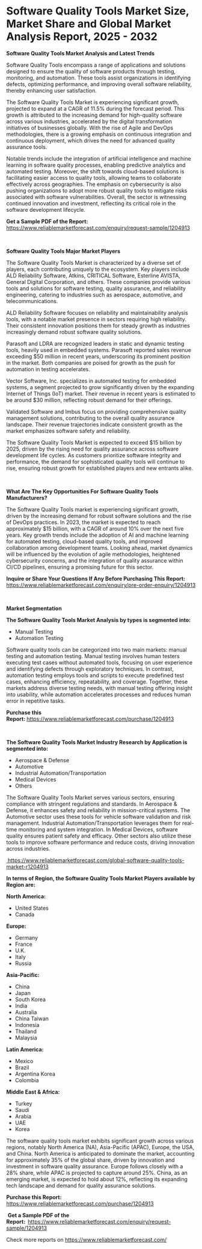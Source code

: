 <p><h1>Software Quality Tools Market Size, Market Share and Global Market Analysis Report, 2025 - 2032</h1></p><p><strong>Software Quality Tools Market Analysis and Latest Trends</strong></p>
<p><p>Software Quality Tools encompass a range of applications and solutions designed to ensure the quality of software products through testing, monitoring, and automation. These tools assist organizations in identifying defects, optimizing performance, and improving overall software reliability, thereby enhancing user satisfaction.</p><p>The Software Quality Tools Market is experiencing significant growth, projected to expand at a CAGR of 11.5% during the forecast period. This growth is attributed to the increasing demand for high-quality software across various industries, accelerated by the digital transformation initiatives of businesses globally. With the rise of Agile and DevOps methodologies, there is a growing emphasis on continuous integration and continuous deployment, which drives the need for advanced quality assurance tools.</p><p>Notable trends include the integration of artificial intelligence and machine learning in software quality processes, enabling predictive analytics and automated testing. Moreover, the shift towards cloud-based solutions is facilitating easier access to quality tools, allowing teams to collaborate effectively across geographies. The emphasis on cybersecurity is also pushing organizations to adopt more robust quality tools to mitigate risks associated with software vulnerabilities. Overall, the sector is witnessing continued innovation and investment, reflecting its critical role in the software development lifecycle.</p></p>
<p><strong>Get a Sample PDF of the Report:&nbsp;</strong> <a href="https://www.reliablemarketforecast.com/enquiry/request-sample/1204913?utm_campaign=2736&utm_medium=2&utm_source=Github&utm_content=ia&utm_term=09032025&utm_id=software-quality-tools">https://www.reliablemarketforecast.com/enquiry/request-sample/1204913</a></p>
<p>&nbsp;</p>
<p><strong>Software Quality Tools Major Market Players</strong></p>
<p><p>The Software Quality Tools Market is characterized by a diverse set of players, each contributing uniquely to the ecosystem. Key players include ALD Reliability Software, Atkins, CRITICAL Software, Esterline AVISTA, General Digital Corporation, and others. These companies provide various tools and solutions for software testing, quality assurance, and reliability engineering, catering to industries such as aerospace, automotive, and telecommunications.</p><p>ALD Reliability Software focuses on reliability and maintainability analysis tools, with a notable market presence in sectors requiring high reliability. Their consistent innovation positions them for steady growth as industries increasingly demand robust software quality solutions.</p><p>Parasoft and LDRA are recognized leaders in static and dynamic testing tools, heavily used in embedded systems. Parasoft reported sales revenue exceeding $50 million in recent years, underscoring its prominent position in the market. Both companies are poised for growth as the push for automation in testing accelerates.</p><p>Vector Software, Inc. specializes in automated testing for embedded systems, a segment projected to grow significantly driven by the expanding Internet of Things (IoT) market. Their revenue in recent years is estimated to be around $30 million, reflecting robust demand for their offerings.</p><p>Validated Software and Imbus focus on providing comprehensive quality management solutions, contributing to the overall quality assurance landscape. Their revenue trajectories indicate consistent growth as the market emphasizes software safety and reliability.</p><p>The Software Quality Tools Market is expected to exceed $15 billion by 2025, driven by the rising need for quality assurance across software development life cycles. As customers prioritize software integrity and performance, the demand for sophisticated quality tools will continue to rise, ensuring robust growth for established players and new entrants alike.</p></p>
<p>&nbsp;</p>
<p><strong>What Are The Key Opportunities For Software Quality Tools Manufacturers?</strong></p>
<p><p>The Software Quality Tools market is experiencing significant growth, driven by the increasing demand for robust software solutions and the rise of DevOps practices. In 2023, the market is expected to reach approximately $15 billion, with a CAGR of around 10% over the next five years. Key growth trends include the adoption of AI and machine learning for automated testing, cloud-based quality tools, and improved collaboration among development teams. Looking ahead, market dynamics will be influenced by the evolution of agile methodologies, heightened cybersecurity concerns, and the integration of quality assurance within CI/CD pipelines, ensuring a promising future for this sector.</p></p>
<p><strong>Inquire or Share Your Questions If Any Before Purchasing This Report:</strong> <a href="https://www.reliablemarketforecast.com/enquiry/pre-order-enquiry/1204913?utm_campaign=2736&utm_medium=2&utm_source=Github&utm_content=ia&utm_term=09032025&utm_id=software-quality-tools">https://www.reliablemarketforecast.com/enquiry/pre-order-enquiry/1204913</a></p>
<p>&nbsp;</p>
<p><strong>Market Segmentation</strong></p>
<p><strong>The Software Quality Tools Market Analysis by types is segmented into:</strong></p>
<p><ul><li>Manual Testing</li><li>Automation Testing</li></ul></p>
<p><p>Software quality tools can be categorized into two main markets: manual testing and automation testing. Manual testing involves human testers executing test cases without automated tools, focusing on user experience and identifying defects through exploratory techniques. In contrast, automation testing employs tools and scripts to execute predefined test cases, enhancing efficiency, repeatability, and coverage. Together, these markets address diverse testing needs, with manual testing offering insight into usability, while automation accelerates processes and reduces human error in repetitive tasks.</p></p>
<p><strong>Purchase this Report:&nbsp;</strong><a href="https://www.reliablemarketforecast.com/purchase/1204913?utm_campaign=2736&utm_medium=2&utm_source=Github&utm_content=ia&utm_term=09032025&utm_id=software-quality-tools">https://www.reliablemarketforecast.com/purchase/1204913</a></p>
<p>&nbsp;</p>
<p><strong>The Software Quality Tools Market Industry Research by Application is segmented into:</strong></p>
<p><ul><li>Aerospace & Defense</li><li>Automotive</li><li>Industrial Automation/Transportation</li><li>Medical Devices</li><li>Others</li></ul></p>
<p><p>The Software Quality Tools Market serves various sectors, ensuring compliance with stringent regulations and standards. In Aerospace & Defense, it enhances safety and reliability in mission-critical systems. The Automotive sector uses these tools for vehicle software validation and risk management. Industrial Automation/Transportation leverages them for real-time monitoring and system integration. In Medical Devices, software quality ensures patient safety and efficacy. Other sectors also utilize these tools to improve software performance and reduce costs, driving innovation across industries.</p></p>
<p><a href="https://www.reliablemarketforecast.com/global-software-quality-tools-market-r1204913?utm_campaign=2736&utm_medium=2&utm_source=Github&utm_content=ia&utm_term=09032025&utm_id=software-quality-tools">&nbsp;https://www.reliablemarketforecast.com/global-software-quality-tools-market-r1204913</a></p>
<p><strong>In terms of Region, the Software Quality Tools Market Players available by Region are:</strong></p>
<p>
    <p> <strong> North America: </strong>
        <ul>
            <li>United States</li>
            <li>Canada</li>
        </ul>
        </p> 
    <p> <strong> Europe: </strong>
        <ul>
            <li>Germany</li>
            <li>France</li>
            <li>U.K.</li>
            <li>Italy</li>
            <li>Russia</li>
        </ul>
        </p> 
    <p> <strong> Asia-Pacific: </strong>
        <ul>
            <li>China</li>
            <li>Japan</li>
            <li>South Korea</li>
            <li>India</li>
            <li>Australia</li>
            <li>China Taiwan</li>
            <li>Indonesia</li>
            <li>Thailand</li>
            <li>Malaysia</li>
        </ul>
        </p> 
    <p> <strong> Latin America: </strong>
        <ul>
            <li>Mexico</li>
            <li>Brazil</li>
            <li>Argentina Korea</li>
            <li>Colombia</li>
        </ul>
        </p> 
    <p> <strong> Middle East & Africa: </strong>
        <ul>
            <li>Turkey</li>
            <li>Saudi</li>
            <li>Arabia</li>
            <li>UAE</li>
            <li>Korea</li>
        </ul>
    </p>
    </p>
<p><p>The software quality tools market exhibits significant growth across various regions, notably North America (NA), Asia-Pacific (APAC), Europe, the USA, and China. North America is anticipated to dominate the market, accounting for approximately 35% of the global share, driven by innovation and investment in software quality assurance. Europe follows closely with a 28% share, while APAC is projected to capture around 25%. China, as an emerging market, is expected to hold about 12%, reflecting its expanding tech landscape and demand for quality assurance solutions.</p></p>
<p><strong>Purchase this Report: </strong><a href="https://www.reliablemarketforecast.com/purchase/1204913?utm_campaign=2736&utm_medium=2&utm_source=Github&utm_content=ia&utm_term=09032025&utm_id=software-quality-tools">https://www.reliablemarketforecast.com/purchase/1204913</a></p>
<p>&nbsp;<strong>Get a Sample PDF of the Report:&nbsp;&nbsp;</strong><a href="https://www.reliablemarketforecast.com/enquiry/request-sample/1204913?utm_campaign=2736&utm_medium=2&utm_source=Github&utm_content=ia&utm_term=09032025&utm_id=software-quality-tools">https://www.reliablemarketforecast.com/enquiry/request-sample/1204913</a></p>
<p><strong></strong></p>
<p>Check more reports on <a href="https://www.reliablemarketforecast.com/?utm_campaign=2736&utm_medium=2&utm_source=Github&utm_content=ia&utm_term=09032025&utm_id=software-quality-tools">https://www.reliablemarketforecast.com/</a></p>